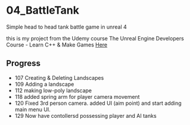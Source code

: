 # 04_BattleTank
Simple head to head tank battle game in unreal 4

this is my project from the Udemy course The Unreal Engine Developers Course - Learn C++ & Make Games [Here](https://www.udemy.com/share/1gjk4/)

## Progress
* 107 Creating & Deleting Landscapes
* 109 Adding a landscape
* 112 making low-poly landscape
* 118 added spring arm for player camera movement
* 120 Fixed 3rd person camera.  added UI (aim point)
	  and start adding main menu UI.
* 129 Now have contollersd possessing player and AI tanks